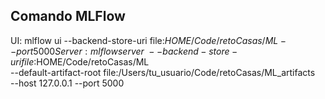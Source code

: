 ## Comando MLFlow
UI:
     mlflow ui --backend-store-uri file:$HOME/Code/retoCasas/ML --port 5000
Server:
     mlflow server \
       --backend-store-uri file:$HOME/Code/retoCasas/ML \
       --default-artifact-root file:/Users/tu_usuario/Code/retoCasas/ML_artifacts \
       --host 127.0.0.1 --port 5000
